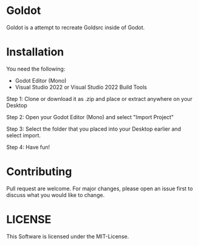 # Goldot
 Goldot is a attempt to recreate Goldsrc inside of Godot.
 
# Installation
You need the following:
- Godot Editor (Mono)
- Visual Studio 2022 or Visual Studio 2022 Build Tools

Step 1:
Clone or download it as .zip and place or extract anywhere on your Desktop

Step 2:
Open your Godot Editor (Mono) and select "Import Project"

Step 3:
Select the folder that you placed into your Desktop earlier and select import.

Step 4:
Have fun!

# Contributing
Pull request are welcome. For major changes, please open an issue first to discuss what you would like to change.

# LICENSE
This Software is licensed under the MIT-License.
